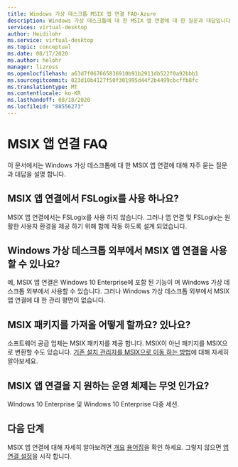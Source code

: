 ```yaml
---
title: Windows 가상 데스크톱 MSIX 앱 연결 FAQ-Azure
description: Windows 가상 데스크톱에 대 한 MSIX 앱 연결에 대 한 질문과 대답입니다.
services: virtual-desktop
author: Heidilohr
ms.service: virtual-desktop
ms.topic: conceptual
ms.date: 08/17/2020
ms.author: helohr
manager: lizross
ms.openlocfilehash: a63d7f067665836910b91b2911db522f0a92bbb1
ms.sourcegitcommit: 023d10b4127f50f301995d44f2b4499cbcffb8fc
ms.translationtype: MT
ms.contentlocale: ko-KR
ms.lasthandoff: 08/18/2020
ms.locfileid: "88556273"
---
```

# <a name="msix-app-attach-faq"></a>MSIX 앱 연결 FAQ

이 문서에서는 Windows 가상 데스크톱에 대 한 MSIX 앱 연결에 대해 자주 묻는 질문과 대답을 설명 합니다.

## <a name="does-msix-app-attach-use-fslogix"></a>MSIX 앱 연결에서 FSLogix를 사용 하나요?

MSIX 앱 연결에서는 FSLogix를 사용 하지 않습니다. 그러나 앱 연결 및 FSLogix는 원활한 사용자 환경을 제공 하기 위해 함께 작동 하도록 설계 되었습니다.

## <a name="can-i-use-msix-app-attach-outside-of-windows-virtual-desktop"></a>Windows 가상 데스크톱 외부에서 MSIX 앱 연결을 사용할 수 있나요?

예, MSIX 앱 연결은 Windows 10 Enterprise에 포함 된 기능이 며 Windows 가상 데스크톱 외부에서 사용할 수 있습니다. 그러나 Windows 가상 데스크톱 외부에서 MSIX 앱 연결에 대 한 관리 평면이 없습니다.

## <a name="how-do-i-get-an-msix-package"></a>MSIX 패키지를 가져올 어떻게 할까요? 있나요?

소프트웨어 공급 업체는 MSIX 패키지를 제공 합니다. MSIX이 아닌 패키지를 MSIX으로 변환할 수도 있습니다. [기존 설치 관리자를 MSIX으로 이동 하는 방법](/windows/msix/packaging-tool/create-an-msix-overview#how-to-move-your-existing-installers-to-msix)에 대해 자세히 알아보세요.

## <a name="which-operating-systems-support-msix-app-attach"></a>MSIX 앱 연결을 지 원하는 운영 체제는 무엇 인가요?

Windows 10 Enterprise 및 Windows 10 Enterprise 다중 세션.

## <a name="next-steps"></a>다음 단계

MSIX 앱 연결에 대해 자세히 알아보려면 [개요](what-is-app-attach.md) [용어집](app-attach-glossary.md)을 확인 하세요. 그렇지 않으면 [앱 연결 설정](app-attach.md)을 시작 합니다.